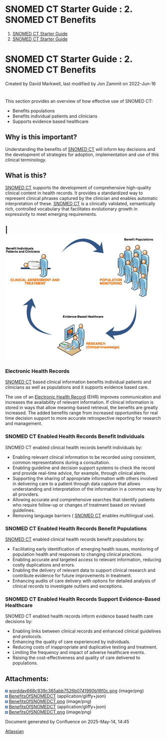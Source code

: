 # SNOMED CT Starter Guide : 2. SNOMED CT Benefits

  1. [SNOMED CT Starter Guide](index.html)
  2. [SNOMED CT Starter Guide](SNOMED-CT-Starter-Guide_26837109.html)



#  SNOMED CT Starter Guide : 2. SNOMED CT Benefits 

Created by  David Markwell, last modified by  Jon Zammit on 2022-Jun-16 

# 

This section provides an overview of how effective use of SNOMED CT:

  * Benefits populations
  * Benefits individual patients and clinicians
  * Supports evidence based healthcare



## Why is this important?

Understanding the benefits of [SNOMED CT](https://confluence.ihtsdotools.org/display/DOCGLOSS/SNOMED+CT "Glossary link: SNOMED CT") will inform key decisions and the development of strategies for adoption, implementation and use of this clinical terminology.

## What is this?

[SNOMED CT](https://confluence.ihtsdotools.org/display/DOCGLOSS/SNOMED+CT "Glossary link: SNOMED CT") supports the development of comprehensive high-quality clinical content in health records. It provides a standardized way to represent clinical phrases captured by the clinician and enables automatic interpretation of these. [SNOMED CT](https://confluence.ihtsdotools.org/display/DOCGLOSS/SNOMED+CT "Glossary link: SNOMED CT") is a clinically validated, semantically rich, controlled vocabulary that facilitates evolutionary growth in expressivity to meet emerging requirements.

  


  


|  ![](images/29952939.png)  
---  
  
### Electronic Health Records

[SNOMED CT](https://confluence.ihtsdotools.org/display/DOCGLOSS/SNOMED+CT "Glossary link: SNOMED CT") based clinical information benefits individual patients and clinicians as well as populations and it supports evidence based care.

The use of an [Electronic Health Record](https://confluence.ihtsdotools.org/display/DOCGLOSS/Electronic+Health+Record "Glossary link: Electronic Health Record") (EHR) improves communication and increases the availability of relevant information. If clinical information is stored in ways that allow meaning-based retrieval, the benefits are greatly increased. The added benefits range from increased opportunities for real time decision support to more accurate retrospective reporting for research and management.

### SNOMED CT Enabled Health Records Benefit Individuals

SNOMED CT enabled clinical health records benefit individuals by:

  * Enabling relevant clinical information to be recorded using consistent, common representations during a consultation.
  * Enabling guideline and decision support systems to check the record and provide real-time advice, for example, through clinical alerts.
  * Supporting the sharing of appropriate information with others involved in delivering care to a patient through data capture that allows understanding and interpretation of the information in a common way by all providers.
  * Allowing accurate and comprehensive searches that identify patients who require follow-up or changes of treatment based on revised guidelines.
  * Removing language barriers ( [SNOMED CT](https://confluence.ihtsdotools.org/display/DOCGLOSS/SNOMED+CT "Glossary link: SNOMED CT") enables multilingual use).




### SNOMED CT Enabled Health Records Benefit Populations

[SNOMED CT](https://confluence.ihtsdotools.org/display/DOCGLOSS/SNOMED+CT "Glossary link: SNOMED CT") enabled clinical health records benefit populations by:

  * Facilitating early identification of emerging health issues, monitoring of population health and responses to changing clinical practices.
  * Enabling accurate and targeted access to relevant information, reducing costly duplications and errors.
  * Enabling the delivery of relevant data to support clinical research and contribute evidence for future improvements in treatment.
  * Enhancing audits of care delivery with options for detailed analysis of clinical records to investigate outliers and exceptions.



### SNOMED CT Enabled Health Records Support Evidence-Based Healthcare

SNOMED CT enabled health records inform evidence based health care decisions by:

  * Enabling links between clinical records and enhanced clinical guidelines and protocols.
  * Enhancing the quality of care experienced by individuals.
  * Reducing costs of inappropriate and duplicative testing and treatment.
  * Limiting the frequency and impact of adverse healthcare events.
  * Raising the cost-effectiveness and quality of care delivered to populations.



## Attachments:

![](images/bullet_blue.gif) [worddav668c939c365abb7526b0741990b16f0c.png](attachments/26837112/26837113.png) (image/png)   
![](images/bullet_blue.gif) [BenefitsOfSNOMEDCT](attachments/26837112/33490827) (application/gliffy+json)   
![](images/bullet_blue.gif) [BenefitsOfSNOMEDCT.png](attachments/26837112/33490828.png) (image/png)   
![](images/bullet_blue.gif) [BenefitsOfSNOMEDCT](attachments/26837112/29952938) (application/gliffy+json)   
![](images/bullet_blue.gif) [BenefitsOfSNOMEDCT.png](attachments/26837112/29952939.png) (image/png)   


Document generated by Confluence on 2025-May-14, 14:45

[Atlassian](https://www.atlassian.com/)
